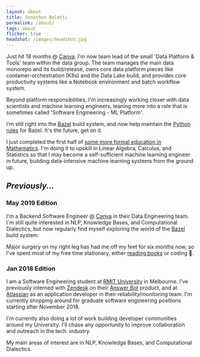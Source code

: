 ```yaml
---
layout: about
title: Jonathon Belotti
permalink: /about/
tags: about
flicker: true
headshot: /images/headshot.jpg
---
```


Just hit 18 months @ [Canva]([Canva](https://www.canva.com/)). I'm now team lead of the small 'Data Platform & Tools' team within the data group. The team manages the main data monorepo and its build/release, 
owns core data platform pieces like container-orchestration (K8s) and the Data Lake build, and provides core productivity systems like a Notebook environment and batch workflow system. 

Beyond platform responsibilities, I'm increasingly working closer with data scientists and machine learning engineers, leaning more into a role that is sometimes called 'Software Engineering - ML Platform'.

I'm still right into the [Bazel](https://bazel.build/) build system, and now help maintain the [Python rules](https://github.com/bazelbuild/rules_python) for Bazel. It's the future, get on it.

I just completed the first half of [some more formal education in Mathematics](https://www.handbook.uts.edu.au/courses/c11210.html). 
I'm doing it to upskill in Linear Algebra, Calculus, and Statistics so that I may become a self-sufficient machine learning engineer in future, building data-intensive machine learning systems from the ground up.

## *Previously...*

### **May 2019 Edition**

I'm a Backend Software Engineer @ [Canva](https://www.canva.com/) in their Data Engineering team. 
I'm still quite interested in NLP, Knowledge Bases, and Computational Dialectics, but now regularly find myself
exploring the world of the [Bazel](https://bazel.build/) build system. 

Major surgery on my right leg has had me off my feet for six months now, so I've spent most of my free time stationary, either
[reading books](https://www.goodreads.com/user/show/88184044-jonathon-belotti) or coding 🙂. 


### Jan 2018 Edition

I am a Software Engineering student at [RMIT University](https://www.rmit.edu.au/) in Melbourne. I've previously interned with [Zendesk](https://www.zendesk.com/) on their [Answer Bot](https://www.zendesk.com/answer-bot/) product, and at [Atlassian](https://www.atlassian.com) as an application developer in their reliability/monitoring team.
I'm currently shopping around for graduate software engineering positions starting after November 2018.

I'm currently also doing a lot of work building developer communities around my University. I'll chase any opportunity to improve collaboration and outreach in the tech. industry.

My main areas of interest are in NLP, Knowledge Bases, and Computational Dialectics.

<style>
.post-header {
  text-align: center; /* Want the About Page header to be in the middle */
}
</style>
